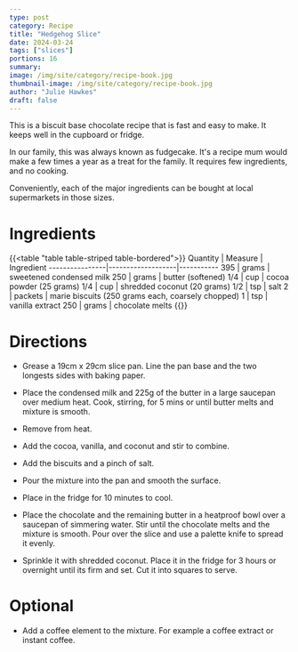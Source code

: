 ```yaml
---
type: post
category: Recipe
title: "Hedgehog Slice"
date: 2024-03-24
tags: ["slices"]
portions: 16
summary: 
image: /img/site/category/recipe-book.jpg
thumbnail-image: /img/site/category/recipe-book.jpg
author: "Julie Hawkes"
draft: false
---
```


This is a biscuit base chocolate recipe that is fast and easy to make. It keeps well in the cupboard or fridge.

In our family, this was always known as fudgecake. It's a recipe mum would make a few times a year as a treat for the family. It requires few ingredients, and no cooking.

Conveniently, each of the major ingredients can be bought at local supermarkets in those sizes.
<!--more-->

# Ingredients

{{<table "table table-striped table-bordered">}}
Quantity        | Measure           | Ingredient
----------------|-------------------|-----------
395  			| grams				| sweetened condensed milk
250				| grams				| butter (softened)
1/4				| cup				| cocoa powder (25 grams)
1/4				| cup				| shredded coconut (20 grams)
1/2				| tsp				| salt
2				| packets			| marie biscuits (250 grams each, coarsely chopped)
1				| tsp				| vanilla extract
250				| grams				| chocolate melts
{{</table>}}

# Directions

* Grease a 19cm x 29cm slice pan. Line the pan base and the two longests sides with baking paper.

* Place the condensed milk and 225g of the butter in a large saucepan over medium heat. Cook, stirring, for 5 mins or until butter melts and mixture is smooth.

* Remove from heat.

* Add the cocoa, vanilla, and coconut and stir to combine.

* Add the biscuits and a pinch of salt.

* Pour the mixture into the pan and smooth the surface.

* Place in the fridge for 10 minutes to cool.

* Place the chocolate and the remaining butter in a heatproof bowl over a saucepan of simmering water. Stir until the chocolate melts and the mixture is smooth. Pour over the slice and use a palette knife to spread it evenly.

* Sprinkle it with shredded coconut. Place it in the fridge for 3 hours or overnight until its firm and set. Cut it into squares to serve.

# Optional

* Add a coffee element to the mixture. For example a coffee extract or instant coffee.